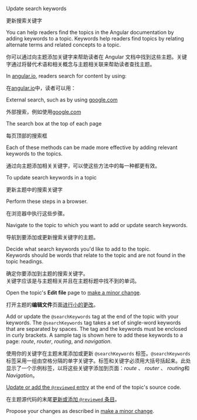 Update search keywords

更新搜索关键字

You can help readers find the topics in the Angular documentation by adding keywords to a topic.
Keywords help readers find topics by relating alternate terms and related concepts to a topic.

你可以通过向主题添加关键字来帮助读者在 Angular 文档中找到这些主题。关键字通过将替代术语和相关概念与主题相关联来帮助读者查找主题。

In [angular.io](https://angular.io), readers search for content by using:

在[angular.io](https://angular.io)中，读者可以用：

External search, such as by using [google.com](https://google.com)

外部搜索，例如使用[google.com](https://google.com)

The search box at the top of each page

每页顶部的搜索框

Each of these methods can be made more effective by adding relevant keywords to the topics.

通过向主题添加相关关键字，可以使这些方法中的每一种都更有效。

To update search keywords in a topic

更新主题中的搜索关键字

Perform these steps in a browser.

在浏览器中执行这些步骤。

Navigate to the topic to which you want to add or update search keywords.

导航到要添加或更新搜索关键字的主题。

Decide what search keywords you'd like to add to the topic.<br />Keywords should be words that relate to the topic and are not found in the topic headings.

确定你要添加到主题的搜索关键字。<br />关键字应该是与主题相关并且在主题标题中找不到的单词。

Open the topic's **Edit file** page to [make a minor change](guide/contributors-guide-overview#to-make-a-minor-change-to-a-documentation-topic).

打开主题的**编辑文件**页面[进行小的更改](guide/contributors-guide-overview#to-make-a-minor-change-to-a-documentation-topic)。

Add or update the `@searchKeywords` tag at the end of the topic with your keywords. The `@searchKeywords` tag takes a set of single-word keywords that are separated by spaces. The tag and the keywords must be enclosed in curly brackets. A sample tag is shown here to add these keywords to a page: *route*, *router*, *routing*, and *navigation*.

使用你的关键字在主题末尾添加或更新 `@searchKeywords` 标签。`@searchKeywords` 标签采用一组由空格分隔的单字关键字。标签和关键字必须用大括号括起来。此处显示了一个示例标签，以将这些关键字添加到页面：*route* 、 *router* 、 *routing*和*Navigation*。

[Update or add the `@reviewed` entry](guide/reviewing-content#update-the-last-reviewed-date) at the end of the topic's source code.

在主题源代码的末尾[更新或添加 `@reviewed` 条目](guide/reviewing-content#update-the-last-reviewed-date)。

Propose your changes as described in [make a minor change](guide/contributors-guide-overview#to-make-a-minor-change-to-a-documentation-topic).